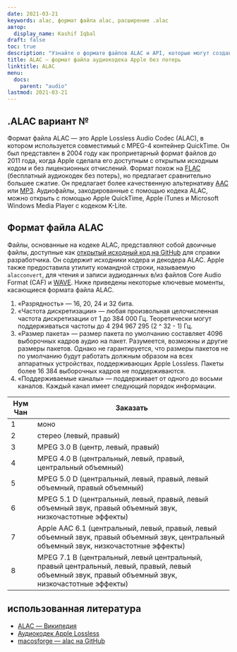 ```yaml
---
date: 2021-03-21
keywords: alac, формат файла alac, расширение .alac
автор:
  display_name: Kashif Iqbal
draft: false
toc: true
description: "Узнайте о формате файлов ALAC и API, которые могут создавать и открывать файлы ALAC."
title: ALAC — формат файла аудиокодека Apple без потерь
linktitle: ALAC
menu:
  docs:
    parent: "audio"
lastmod: 2021-03-21
---
```


## .ALAC вариант №

Формат файла ALAC — это Apple Lossless Audio Codec (ALAC), в котором используется совместимый с MPEG-4 контейнер QuickTime. Он был представлен в 2004 году как проприетарный формат файлов до 2011 года, когда Apple сделала его доступным с открытым исходным кодом и без лицензионных отчислений. Формат похож на [FLAC](/ru/audio/flac/) (бесплатный аудиокодек без потерь), но предлагает сравнительно большее сжатие. Он предлагает более качественную альтернативу [AAC](/ru/audio/aac/) или [MP3](/ru/audio/mp3/). Аудиофайлы, закодированные с помощью кодека ALAC, можно открыть с помощью Apple QuickTime, Apple iTunes и Microsoft Windows Media Player с кодеком K-Lite.

## Формат файла ALAC

Файлы, основанные на кодеке ALAC, представляют собой двоичные файлы, доступные как [открытый исходный код на GitHub](https://github.com/macosforge/alac) для справки разработчика. Он содержит исходники кодера и декодера ALAC. Apple также предоставила утилиту командной строки, называемую `alacconvert`, для чтения и записи аудиоданных в/из файлов Core Audio Format (CAF) и [WAVE](/ru/audio/wav/). Ниже приведены некоторые ключевые моменты, касающиеся формата файла ALAC.

1. «Разрядность» — 16, 20, 24 и 32 бита.
1. «Частота дискретизации» — любая произвольная целочисленная частота дискретизации от 1 до 384 000 Гц. Теоретически могут поддерживаться частоты до 4 294 967 295 (2 ^ 32 - 1) Гц.
1. «Размер пакета» — размер пакета по умолчанию составляет 4096 выборочных кадров аудио на пакет. Разумеется, возможны и другие размеры пакетов. Однако не гарантируется, что размеры пакетов не по умолчанию будут работать должным образом на всех аппаратных устройствах, поддерживающих Apple Lossless. Пакеты более 16 384 выборочных кадров не поддерживаются.
1. «Поддерживаемые каналы» — поддерживает от одного до восьми каналов. Каждый канал имеет следующий порядок информации.

|Нум Чан| Заказать|
|---|---|
|1 |моно|
|2 |стерео (левый, правый)|
|3 |MPEG 3.0 B (центр, левый, правый)|
|4 |MPEG 4.0 B (центральный, левый, правый, центральный объемный)|
|5 |MPEG 5.0 D (центральный, левый, правый, левый объемный, правый объемный)|
|6 |MPEG 5.1 D (центральный, левый, правый, левый объемный звук, правый объемный звук, низкочастотные эффекты)|
|7 |Apple AAC 6.1 (центральный, левый, правый, левый объемный звук, правый объемный звук, центральный объемный звук, низкочастотные эффекты)|
|8 |MPEG 7.1 B (центральный, левый центральный, правый центральный, левый, правый, левый объемный звук, правый объемный звук, низкочастотные эффекты)|

## использованная литература

* [ALAC — Википедия](https://en.wikipedia.org/wiki/Apple_Lossless)
* [Аудиокодек Apple Lossless](https://macosforge.github.io/alac/)
* [macosforge — alac на GitHub](https://github.com/macosforge/alac)

